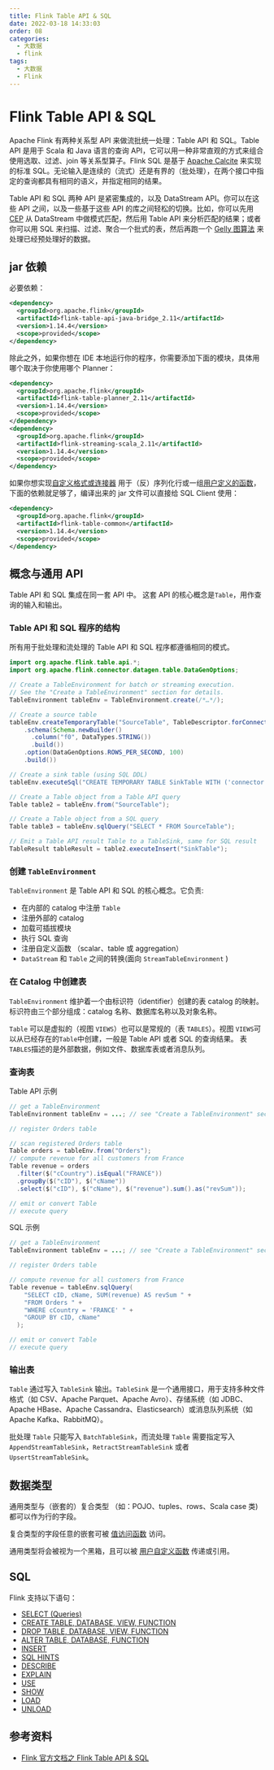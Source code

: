 ```yaml
---
title: Flink Table API & SQL
date: 2022-03-18 14:33:03
order: 08
categories:
  - 大数据
  - flink
tags:
  - 大数据
  - Flink
---
```


# Flink Table API & SQL

Apache Flink 有两种关系型 API 来做流批统一处理：Table API 和 SQL。Table API 是用于 Scala 和 Java 语言的查询 API，它可以用一种非常直观的方式来组合使用选取、过滤、join 等关系型算子。Flink SQL 是基于 [Apache Calcite](https://calcite.apache.org/) 来实现的标准 SQL。无论输入是连续的（流式）还是有界的（批处理），在两个接口中指定的查询都具有相同的语义，并指定相同的结果。

Table API 和 SQL 两种 API 是紧密集成的，以及 DataStream API。你可以在这些 API 之间，以及一些基于这些 API 的库之间轻松的切换。比如，你可以先用 [CEP](https://nightlies.apache.org/flink/flink-docs-release-1.14/zh/docs/libs/cep/) 从 DataStream 中做模式匹配，然后用 Table API 来分析匹配的结果；或者你可以用 SQL 来扫描、过滤、聚合一个批式的表，然后再跑一个 [Gelly 图算法](https://nightlies.apache.org/flink/flink-docs-release-1.14/zh/docs/libs/gelly/overview/) 来处理已经预处理好的数据。

## jar 依赖

必要依赖：

```xml
<dependency>
  <groupId>org.apache.flink</groupId>
  <artifactId>flink-table-api-java-bridge_2.11</artifactId>
  <version>1.14.4</version>
  <scope>provided</scope>
</dependency>
```

除此之外，如果你想在 IDE 本地运行你的程序，你需要添加下面的模块，具体用哪个取决于你使用哪个 Planner：

```xml
<dependency>
  <groupId>org.apache.flink</groupId>
  <artifactId>flink-table-planner_2.11</artifactId>
  <version>1.14.4</version>
  <scope>provided</scope>
</dependency>
<dependency>
  <groupId>org.apache.flink</groupId>
  <artifactId>flink-streaming-scala_2.11</artifactId>
  <version>1.14.4</version>
  <scope>provided</scope>
</dependency>
```

如果你想实现[自定义格式或连接器](https://nightlies.apache.org/flink/flink-docs-release-1.14/zh/docs/dev/table/sourcessinks/) 用于（反）序列化行或一组[用户定义的函数](https://nightlies.apache.org/flink/flink-docs-release-1.14/zh/docs/dev/table/functions/udfs/)，下面的依赖就足够了，编译出来的 jar 文件可以直接给 SQL Client 使用：

```xml
<dependency>
  <groupId>org.apache.flink</groupId>
  <artifactId>flink-table-common</artifactId>
  <version>1.14.4</version>
  <scope>provided</scope>
</dependency>
```

## 概念与通用 API

Table API 和 SQL 集成在同一套 API 中。 这套 API 的核心概念是`Table`，用作查询的输入和输出。

### Table API 和 SQL 程序的结构

所有用于批处理和流处理的 Table API 和 SQL 程序都遵循相同的模式。

```java
import org.apache.flink.table.api.*;
import org.apache.flink.connector.datagen.table.DataGenOptions;

// Create a TableEnvironment for batch or streaming execution.
// See the "Create a TableEnvironment" section for details.
TableEnvironment tableEnv = TableEnvironment.create(/*…*/);

// Create a source table
tableEnv.createTemporaryTable("SourceTable", TableDescriptor.forConnector("datagen")
    .schema(Schema.newBuilder()
      .column("f0", DataTypes.STRING())
      .build())
    .option(DataGenOptions.ROWS_PER_SECOND, 100)
    .build())

// Create a sink table (using SQL DDL)
tableEnv.executeSql("CREATE TEMPORARY TABLE SinkTable WITH ('connector' = 'blackhole') LIKE SourceTable");

// Create a Table object from a Table API query
Table table2 = tableEnv.from("SourceTable");

// Create a Table object from a SQL query
Table table3 = tableEnv.sqlQuery("SELECT * FROM SourceTable");

// Emit a Table API result Table to a TableSink, same for SQL result
TableResult tableResult = table2.executeInsert("SinkTable");
```

### 创建 `TableEnvironment`

`TableEnvironment` 是 Table API 和 SQL 的核心概念。它负责:

- 在内部的 catalog 中注册 `Table`
- 注册外部的 catalog
- 加载可插拔模块
- 执行 SQL 查询
- 注册自定义函数 （scalar、table 或 aggregation）
- `DataStream` 和 `Table` 之间的转换(面向 `StreamTableEnvironment` )

### 在 Catalog 中创建表

`TableEnvironment` 维护着一个由标识符（identifier）创建的表 catalog 的映射。标识符由三个部分组成：catalog 名称、数据库名称以及对象名称。

`Table` 可以是虚拟的（视图 `VIEWS`）也可以是常规的（表 `TABLES`）。视图 `VIEWS`可以从已经存在的`Table`中创建，一般是 Table API 或者 SQL 的查询结果。 表`TABLES`描述的是外部数据，例如文件、数据库表或者消息队列。

### 查询表

Table API 示例

```java
// get a TableEnvironment
TableEnvironment tableEnv = ...; // see "Create a TableEnvironment" section

// register Orders table

// scan registered Orders table
Table orders = tableEnv.from("Orders");
// compute revenue for all customers from France
Table revenue = orders
  .filter($("cCountry").isEqual("FRANCE"))
  .groupBy($("cID"), $("cName"))
  .select($("cID"), $("cName"), $("revenue").sum().as("revSum"));

// emit or convert Table
// execute query
```

SQL 示例

```java
// get a TableEnvironment
TableEnvironment tableEnv = ...; // see "Create a TableEnvironment" section

// register Orders table

// compute revenue for all customers from France
Table revenue = tableEnv.sqlQuery(
    "SELECT cID, cName, SUM(revenue) AS revSum " +
    "FROM Orders " +
    "WHERE cCountry = 'FRANCE' " +
    "GROUP BY cID, cName"
  );

// emit or convert Table
// execute query
```

### 输出表

`Table` 通过写入 `TableSink` 输出。`TableSink` 是一个通用接口，用于支持多种文件格式（如 CSV、Apache Parquet、Apache Avro）、存储系统（如 JDBC、Apache HBase、Apache Cassandra、Elasticsearch）或消息队列系统（如 Apache Kafka、RabbitMQ）。

批处理 `Table` 只能写入 `BatchTableSink`，而流处理 `Table` 需要指定写入 `AppendStreamTableSink`，`RetractStreamTableSink` 或者 `UpsertStreamTableSink`。

## 数据类型

通用类型与（嵌套的）复合类型 （如：POJO、tuples、rows、Scala case 类) 都可以作为行的字段。

复合类型的字段任意的嵌套可被 [值访问函数](https://nightlies.apache.org/flink/flink-docs-release-1.14/zh/docs/dev/table/functions/systemfunctions/#value-access-functions) 访问。

通用类型将会被视为一个黑箱，且可以被 [用户自定义函数](https://nightlies.apache.org/flink/flink-docs-release-1.14/zh/docs/dev/table/functions/udfs/) 传递或引用。

## SQL

Flink 支持以下语句：

- [SELECT (Queries)](https://nightlies.apache.org/flink/flink-docs-release-1.14/zh/docs/dev/table/sql/queries/overview/)
- [CREATE TABLE, DATABASE, VIEW, FUNCTION](https://nightlies.apache.org/flink/flink-docs-release-1.14/zh/docs/dev/table/sql/create/)
- [DROP TABLE, DATABASE, VIEW, FUNCTION](https://nightlies.apache.org/flink/flink-docs-release-1.14/zh/docs/dev/table/sql/drop/)
- [ALTER TABLE, DATABASE, FUNCTION](https://nightlies.apache.org/flink/flink-docs-release-1.14/zh/docs/dev/table/sql/alter/)
- [INSERT](https://nightlies.apache.org/flink/flink-docs-release-1.14/zh/docs/dev/table/sql/insert/)
- [SQL HINTS](https://nightlies.apache.org/flink/flink-docs-release-1.14/zh/docs/dev/table/sql/queries/hints/)
- [DESCRIBE](https://nightlies.apache.org/flink/flink-docs-release-1.14/zh/docs/dev/table/sql/describe/)
- [EXPLAIN](https://nightlies.apache.org/flink/flink-docs-release-1.14/zh/docs/dev/table/sql/explain/)
- [USE](https://nightlies.apache.org/flink/flink-docs-release-1.14/zh/docs/dev/table/sql/use/)
- [SHOW](https://nightlies.apache.org/flink/flink-docs-release-1.14/zh/docs/dev/table/sql/show/)
- [LOAD](https://nightlies.apache.org/flink/flink-docs-release-1.14/zh/docs/dev/table/sql/load/)
- [UNLOAD](https://nightlies.apache.org/flink/flink-docs-release-1.14/zh/docs/dev/table/sql/unload/)

## 参考资料

- [Flink 官方文档之 Flink Table API & SQL](https://nightlies.apache.org/flink/flink-docs-release-1.14/zh/docs/dev/table/common/)